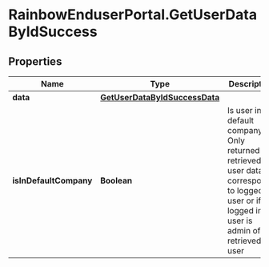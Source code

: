 # RainbowEnduserPortal.GetUserDataByIdSuccess

## Properties

Name | Type | Description | Notes
------------ | ------------- | ------------- | -------------
**data** | [**GetUserDataByIdSuccessData**](GetUserDataByIdSuccessData.md) |  | 
**isInDefaultCompany** | **Boolean** | Is user in default company    Only returned if retrieved user data corresponds to logged in user or if logged in user is admin of the retrieved user | 


